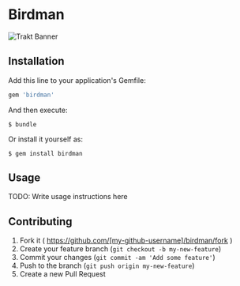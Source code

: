 # Birdman

![Trakt Banner](https://raw.github.com/ahmetabdi/birdman/master/birdman.png)

## Installation

Add this line to your application's Gemfile:

```ruby
gem 'birdman'
```

And then execute:

    $ bundle

Or install it yourself as:

    $ gem install birdman

## Usage

TODO: Write usage instructions here

## Contributing

1. Fork it ( https://github.com/[my-github-username]/birdman/fork )
2. Create your feature branch (`git checkout -b my-new-feature`)
3. Commit your changes (`git commit -am 'Add some feature'`)
4. Push to the branch (`git push origin my-new-feature`)
5. Create a new Pull Request
